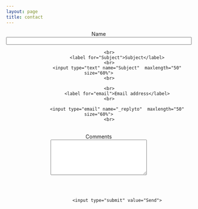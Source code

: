 ```yaml
---
layout: page
title: contact
---
```

<form action="https://formspree.io/xavier.avrillier@gmail.com" method="POST">
<center>
                  <label for="Name">Name</label>
            <br>
                  <input type="text" name="Name"  maxlength="50" size="60%">
            <br>

            <br>
                  <label for="Subject">Subject</label>
            <br>
                  <input type="text" name="Subject"  maxlength="50" size="60%">
            <br>

            <br>
                  <label for="email">Email address</label>
            <br>

                  <input type="email" name="_replyto"  maxlength="50" size="60%">
            <br>

<br>
  <label for="comments">Comments</label>
<br>

  <textarea  name="comments" maxlength="1000" cols="30" rows="6"></textarea>
<br><br>

                  <input type="submit" value="Send">
<br>

</center>
</form> 
<!--
<form action="https://formspree.io/xavier.avrillier@gmail.com" method="POST">
<center>
<table border="0">
      <tr>
            <td style="text-align:center">
                  <label for="Name">Name</label>
            </td>
			<tr></tr>
            <td style="text-align:center">
                  <input type="text" name="Name"  maxlength="50" size="30">
            </td>
      </tr>
      <tr>
            <td style="text-align:center">
                  <label for="Subject">Subject</label>
            </td><tr></tr>
            <td style="text-align:center">
                  <input type="text" name="Subject"  maxlength="50" size="30">
            </td>
      </tr>
      <tr>
            <td style="text-align:center">
                  <label for="email">Email address</label>
            </td><tr></tr>
            <td style="text-align:center">
                  <input type="email" name="_replyto"  maxlength="50" size="30">
            </td>
      </tr>
	   <td style="text-align:center">
  <label for="comments">Comments</label>
 </td><tr></tr>
 <td style="text-align:center">
  <textarea  name="comments" maxlength="1000" cols="25" rows="6"></textarea>
 </td>
      <tr>
            <td style="text-align:center">
                  <input type="submit" value="Send">
            </td>
      </tr>
</table>
</center>
</form> 
-->
